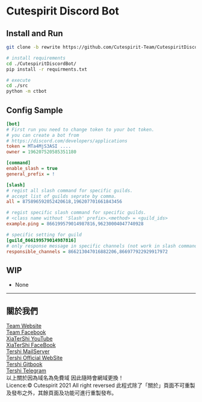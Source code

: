 # Cutespirit Discord Bot
## Install and Run
```sh
git clone -b rewrite https://github.com/Cutespirit-Team/CutespiritDiscordBot

# install requirements
cd ./CutespiritDiscordBot/
pip install -r requirments.txt

# execute
cd ./src
python -m ctbot
```

## Config Sample
```ini
[bot]
# First run you need to change token to your bot token.
# you can create a bot from 
# https://discord.com/developers/applications
token = MTa4MjS3ASI ....
owner = 196207520585351180

[command]
enable_slash = true
general_prefix = !

[slash]
# regist all slash command for specific guilds.
# accept list of guilds seprate by comma.
all = 875896592052420618,196207701661843456

# regist specific slash command for specific guilds.
# <class name without 'Slash' prefix>.<method> = <guild_ids> 
example.ping = 866199579014987816,96230004047740928

# specific setting for guild
[guild_866199579014987816]
# only response message in specific channels (not work in slash commands)
responsible_channels = 866213047016882206,866977922929917972
```

## WIP
* None

---
## 關於我們
[Team Website](www.tershi.ml) <br>
[Team Facebook](https://www.facebook.com/cutespirit05428/) <br>
[XiaTerShi YouTube](https://www.youtube.com/channel/UCPdpFDFOp3sPbZhRkaQVaQA) <br>
[XiaTerShi FaceBook](https://www.facebook.com/Tershi25648) <br>
[Tershi MailServer](https://mail.tershi.ml) <br>
[Tershi Official WebSite](https://cutespirit.tershi.ml) <br>
[Tershi Gitbook](https://gitbook.tershi.ml) <br>
[Tershi Telegram](https://t.me/TershiXia) <br>
以上關於因為域名為免費域 因此隨時會網域更換！ <br>
Licence:© Cutespirit 2021 All right reversed 此程式除了「關於」頁面不可重製及發布之外，其餘頁面及功能可進行重製發布。
